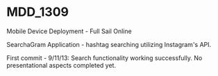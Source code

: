 MDD_1309
========

Mobile Device Deployment - Full Sail Online

SearchaGram Application - hashtag searching utilizing Instagram's API.

First commit - 9/11/13:  Search functionality working successfully.  No presentational aspects completed yet.
